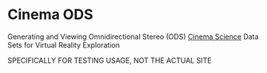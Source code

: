 # Cinema ODS
Generating and Viewing Omnidirectional Stereo (ODS) [Cinema Science](https://cinemascience.github.io/) Data Sets for Virtual Reality Exploration


SPECIFICALLY FOR TESTING USAGE, NOT THE ACTUAL SITE
